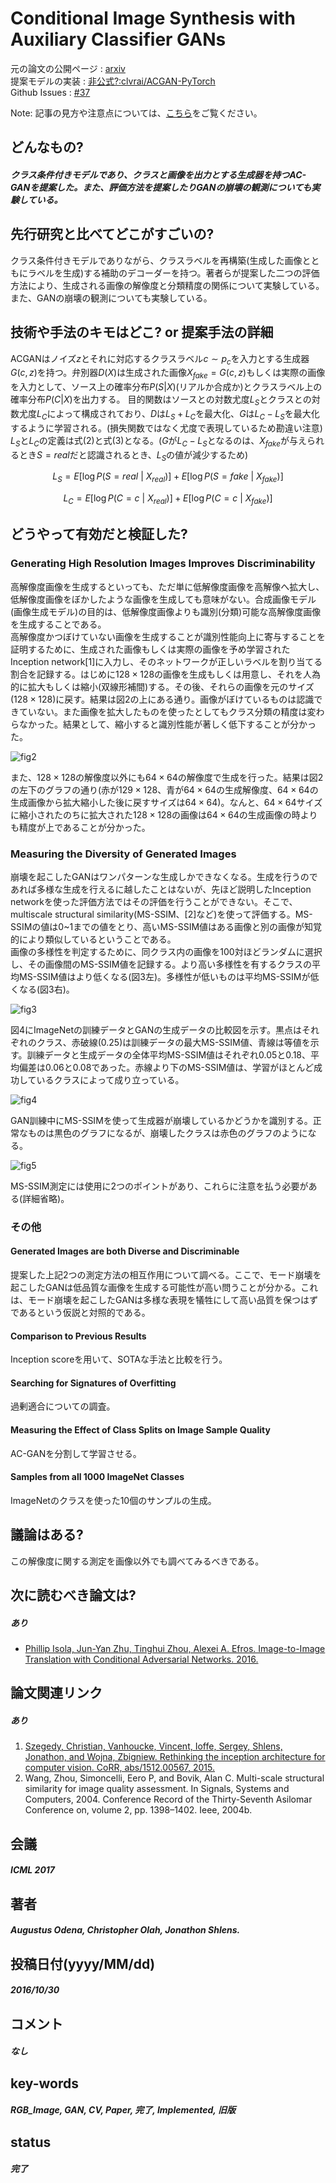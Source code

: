# Conditional Image Synthesis with Auxiliary Classifier GANs

元の論文の公開ページ : [arxiv](https://arxiv.org/abs/1610.09585)  
提案モデルの実装 : [非公式?:clvrai/ACGAN-PyTorch](https://github.com/clvrai/ACGAN-PyTorch)  
Github Issues : [#37](https://github.com/Obarads/obarads.github.io/issues/37)

Note: 記事の見方や注意点については、[こちら](/)をご覧ください。

## どんなもの?
##### クラス条件付きモデルであり、クラスと画像を出力とする生成器を持つAC-GANを提案した。また、評価方法を提案したりGANの崩壊の観測についても実験している。

## 先行研究と比べてどこがすごいの?
クラス条件付きモデルでありながら、クラスラベルを再構築(生成した画像とともにラベルを生成)する補助のデコーダーを持つ。著者らが提案した二つの評価方法により、生成される画像の解像度と分類精度の関係について実験している。また、GANの崩壊の観測についても実験している。

## 技術や手法のキモはどこ? or 提案手法の詳細
ACGANはノイズ$z$とそれに対応するクラスラベル$c\sim p_ c$を入力とする生成器$G(c,z)$を持つ。弁別器$D(X)$は生成された画像$X_ {fake}=G(c,z)$もしくは実際の画像を入力として、ソース上の確率分布$P(S|X)$(リアルか合成か)とクラスラベル上の確率分布$P(C|X)$を出力する。
目的関数はソースとの対数尤度$L_ S$とクラスとの対数尤度$L_ C$によって構成されており、$D$は$L_ S+L_ C$を最大化、$G$は$L_ C-L_ S$を最大化するように学習される。(損失関数ではなく尤度で表現しているため勘違い注意) $L_ S$と$L_ C$の定義は式(2)と式(3)となる。($G$が$L_ C-L_ S$となるのは、$X_ {fake}$が与えられるとき$S=real$だと認識されるとき、$L_ S$の値が減少するため)

$$
L_ S=E[\log P(S=real \ | \ X_ {real})]+E[\log P(S=fake \ | \ X_ {fake})] \tag{2}
$$

$$
L_ C=E[\log P(C=c \ | \ X_ {real})]+E[\log P(C=c \ | \ X_ {fake})] \tag{3}
$$

## どうやって有効だと検証した?
### Generating High Resolution Images Improves Discriminability
高解像度画像を生成するといっても、ただ単に低解像度画像を高解像へ拡大し、低解像度画像をぼかしたような画像を生成しても意味がない。合成画像モデル(画像生成モデル)の目的は、低解像度画像よりも識別(分類)可能な高解像度画像を生成することである。  
高解像度かつぼけていない画像を生成することが識別性能向上に寄与することを証明するために、生成された画像もしくは実際の画像を予め学習されたInception network[1]に入力し、そのネットワークが正しいラベルを割り当てる割合を記録する。はじめに$128\times 128$の画像を生成もしくは用意し、それを人為的に拡大もしくは縮小(双線形補間)する。その後、それらの画像を元のサイズ($128 \times 128$)に戻す。結果は図2の上にある通り。画像がぼけているものは認識できていない。また画像を拡大したものを使ったとしてもクラス分類の精度は変わらなかった。結果として、縮小すると識別性能が著しく低下することが分かった。  

![fig2](img/CISWACG/fig2.png)

また、$128 \times 128$の解像度以外にも$64 \times 64$の解像度で生成を行った。結果は図2の左下のグラフの通り(赤が$129\times 128$、青が$64 \times 64$の生成解像度、$64\times 64$の生成画像から拡大縮小した後に戻すサイズは$64\times 64$)。なんと、$64 \times 64$サイズに縮小されたのちに拡大された$128 \times 128$の画像は$64 \times 64$の生成画像の時よりも精度が上であることが分かった。

### Measuring the Diversity of Generated Images
崩壊を起こしたGANはワンパターンな生成しかできなくなる。生成を行うのであれば多様な生成を行えるに越したことはないが、先ほど説明したInception networkを使った評価方法ではその評価を行うことができない。そこで、multiscale structural similarity(MS-SSIM、[2]など)を使って評価する。MS-SSIMの値は0~1までの値をとり、高いMS-SSIM値はある画像と別の画像が知覚的により類似しているということである。  
画像の多様性を判定するために、同クラス内の画像を100対ほどランダムに選択し、その画像間のMS-SSIM値を記録する。より高い多様性を有するクラスの平均MS-SSIM値はより低くなる(図3左)。多様性が低いものは平均MS-SSIMが低くなる(図3右)。

![fig3](img/CISWACG/fig3.png)

図4にImageNetの訓練データとGANの生成データの比較図を示す。黒点はそれぞれのクラス、赤破線(0.25)は訓練データの最大MS-SSIM値、青線は等値を示す。訓練データと生成データの全体平均MS-SSIM値はそれぞれ0.05と0.18、平均偏差は0.06と0.08であった。赤線より下のMS-SSIM値は、学習がほとんど成功しているクラスによって成り立っている。

![fig4](img/CISWACG/fig4.png)

GAN訓練中にMS-SSIMを使って生成器が崩壊しているかどうかを識別する。正常なものは黒色のグラフになるが、崩壊したクラスは赤色のグラフのようになる。

![fig5](img/CISWACG/fig5.png)

MS-SSIM測定には使用に2つのポイントがあり、これらに注意を払う必要がある(詳細省略)。

### その他
#### Generated Images are both Diverse and Discriminable
提案した上記2つの測定方法の相互作用について調べる。ここで、モード崩壊を起こしたGANは低品質な画像を生成する可能性が高い問うことが分かる。これは、モード崩壊を起こしたGANは多様な表現を犠牲にして高い品質を保つはずであるという仮説と対照的である。

#### Comparison to Previous Results
Inception scoreを用いて、SOTAな手法と比較を行う。

#### Searching for Signatures of Overfitting
過剰適合についての調査。

#### Measuring the Effect of Class Splits on Image Sample Quality
AC-GANを分割して学習させる。

#### Samples from all 1000 ImageNet Classes
ImageNetのクラスを使った10個のサンプルの生成。

## 議論はある?
この解像度に関する測定を画像以外でも調べてみるべきである。

## 次に読むべき論文は?
##### あり
- [Phillip Isola, Jun-Yan Zhu, Tinghui Zhou, Alexei A. Efros. Image-to-Image Translation with Conditional Adversarial Networks. 2016.](https://arxiv.org/abs/1611.07004)

## 論文関連リンク
##### あり
1. [Szegedy, Christian, Vanhoucke, Vincent, Ioffe, Sergey, Shlens, Jonathon, and Wojna, Zbigniew. Rethinking the inception architecture for computer vision. CoRR, abs/1512.00567, 2015.](http://arxiv.org/abs/1512.00567)
2. Wang, Zhou, Simoncelli, Eero P, and Bovik, Alan C. Multi-scale structural similarity for image quality assessment. In Signals, Systems and Computers, 2004. Conference Record of the Thirty-Seventh Asilomar Conference on, volume 2, pp. 1398–1402. Ieee, 2004b.

## 会議
##### ICML 2017

## 著者
##### Augustus Odena, Christopher Olah, Jonathon Shlens.

## 投稿日付(yyyy/MM/dd)
##### 2016/10/30

## コメント
##### なし

## key-words
##### RGB_Image, GAN, CV, Paper, 完了, Implemented, 旧版

## status
##### 完了

